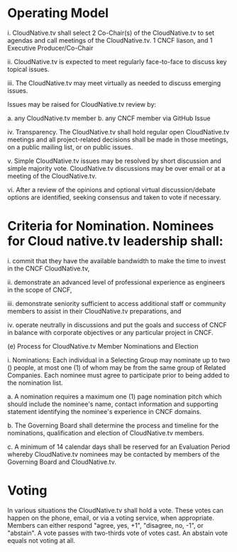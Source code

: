#  Operating Model

i. CloudNative.tv shall select 2 Co-Chair(s) of the CloudNative.tv to set agendas and call meetings of the CloudNative.tv. 1 CNCF liason, and 1 Executive Producer/Co-Chair

ii. CloudNative.tv is expected to meet regularly face-to-face to discuss key topical issues.

iii. The CloudNative.tv may meet virtually as needed to discuss emerging issues.

Issues may be raised for CloudNative.tv review by:

a. any CloudNative.tv member
b. any CNCF member via GitHub Issue


iv. Transparency. The CloudNative.tv shall hold regular open CloudNative.tv meetings and all project-related decisions shall be made in those meetings, on a public mailing list, or on public issues.

v. Simple CloudNative.tv issues may be resolved by short discussion and simple majority vote. CloudNative.tv discussions may be over email or at a meeting of the CloudNative.tv.

vi. After a review of the opinions and optional virtual discussion/debate options are identified, seeking consensus and taken to vote if necessary.

# Criteria for Nomination. Nominees for Cloud native.tv leadership shall:

i. commit that they have the available bandwidth to make the time to invest in the CNCF CloudNative.tv,

ii. demonstrate an advanced level of professional experience as engineers in the scope of CNCF,

iii. demonstrate seniority sufficient to access additional staff or community members to assist in their CloudNative.tv preparations, and

iv. operate neutrally in discussions and put the goals and success of CNCF in balance with corporate objectives or any particular project in CNCF.

(e) Process for CloudNative.tv Member Nominations and Election

i. Nominations: Each individual in a Selecting Group may nominate up to two () people, at most one (1) of whom may be from the same group of Related Companies. Each nominee must agree to participate prior to being added to the nomination list.

a. A nomination requires a maximum one (1) page nomination pitch which should include the nominee's name, contact information and supporting statement identifying the nominee's experience in CNCF domains.

b. The Governing Board shall determine the process and timeline for the nominations, qualification and election of CloudNative.tv members.

c. A minimum of 14 calendar days shall be reserved for an Evaluation Period whereby CloudNative.tv nominees may be contacted by members of the Governing Board and CloudNative.tv.

# Voting

In various situations the CloudNative.tv shall hold a vote. These votes can happen on the phone, email, or via a voting service, when appropriate. Members can either respond "agree, yes, +1", "disagree, no, -1", or "abstain". A vote passes with two-thirds vote of votes cast. An abstain vote equals not voting at all.
